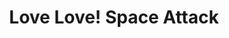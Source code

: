 ---
layout: game
title:  "Love Love! Space Attack"
location: "Games/LoveLoveSpaceAttack.html"
width: 960
height: 600
desc: "A person moves game files around on the computer, but the copying process gets interrupted, corrupting the files and causing two video game worlds (Dating Sim and Bullet Hell) to merge. Commander Dan Makú, fighting for the intergalactic war, finds himself dating a girl, Ren Aishi, for some reason. All she can see is the dialogue choices he chooses, unaware that the alien war may be having an impact on her, too."
time: 72 hours
made: Ludum Dare 41
jampage: https://ldjam.com/events/ludum-dare/41/love-love-space-attack
display-order: 5
---